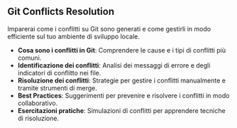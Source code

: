 ## Git Conflicts Resolution

Imparerai come i conflitti su Git sono generati e come gestirli in modo efficiente sul tuo ambiente di sviluppo locale.

- **Cosa sono i conflitti in Git**: Comprendere le cause e i tipi di conflitti più comuni.
- **Identificazione dei conflitti**: Analisi dei messaggi di errore e degli indicatori di conflitto nei file.
- **Risoluzione dei conflitti**: Strategie per gestire i conflitti manualmente e tramite strumenti di merge.
- **Best Practices**: Suggerimenti per prevenire e risolvere i conflitti in modo collaborativo.
- **Esercitazioni pratiche**: Simulazioni di conflitti per apprendere tecniche di risoluzione.

